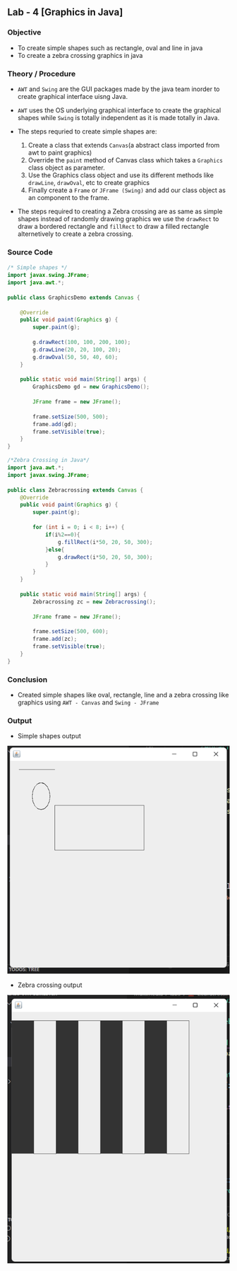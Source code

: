 ## Lab - 4 [Graphics in Java]

### Objective

- To create simple shapes such as rectangle, oval and line in java
- To create a zebra crossing graphics in java

### Theory / Procedure

- `AWT` and `Swing` are the GUI packages made by the java team inorder to create graphical interface uisng Java.
- `AWT` uses the OS underlying graphical interface to create the graphical shapes while `Swing` is totally independent as it is made totally in Java.

- The steps requried to create simple shapes are:
    1. Create a class that extends `Canvas`(a abstract class imported from awt to paint graphics)
    2. Override the `paint` method of Canvas class which takes a `Graphics` class object as parameter.
    3. Use the Graphics class object and use its different methods like `drawLine`, `drawOval`, etc to create graphics
    4. Finally create a `Frame` or `JFrame (Swing)` and add our class object as an component to the frame.
- The steps required to creating a Zebra crossing are as same as simple shapes instead of randomly drawing graphics we use the `drawRect` to draw a bordered rectangle and `fillRect` to draw a filled rectangle alternetively to create a zebra crossing.

### Source Code

```java
/* Simple shapes */
import javax.swing.JFrame;
import java.awt.*;

public class GraphicsDemo extends Canvas {
    
    @Override
    public void paint(Graphics g) {
        super.paint(g);

        g.drawRect(100, 100, 200, 100);
        g.drawLine(20, 20, 100, 20);
        g.drawOval(50, 50, 40, 60);
    }

    public static void main(String[] args) {
        GraphicsDemo gd = new GraphicsDemo();    
    
        JFrame frame = new JFrame();

        frame.setSize(500, 500);
        frame.add(gd);
        frame.setVisible(true);
    }
}
```

```java
/*Zebra Crossing in Java*/
import java.awt.*;
import javax.swing.JFrame;

public class Zebracrossing extends Canvas {
    @Override
    public void paint(Graphics g) {
        super.paint(g);

        for (int i = 0; i < 8; i++) {
            if(i%2==0){
                g.fillRect(i*50, 20, 50, 300);
            }else{
                g.drawRect(i*50, 20, 50, 300);
            }
        }
    }

    public static void main(String[] args) {
        Zebracrossing zc = new Zebracrossing();

        JFrame frame = new JFrame();

        frame.setSize(500, 600);
        frame.add(zc);
        frame.setVisible(true);
    }
}
```

### Conclusion

- Created simple shapes like oval, rectangle, line and a zebra crossing like graphics using `AWT - Canvas` and `Swing - JFrame`

### Output

- Simple shapes output

![simple shapes output](./output/simple-graphics.png)

- Zebra crossing output

![Zebra crossing output](./output/zebra-crossing.png)